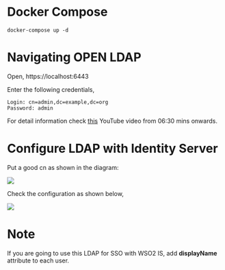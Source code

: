 # Docker Compose
```
docker-compose up -d
```

# Navigating OPEN LDAP
Open, https://localhost:6443

Enter the following credentials,
```
Login: cn=admin,dc=example,dc=org
Password: admin
```

For detail information check [this](https://www.youtube.com/watch?v=p857CNi60LM) YouTube video from 06:30 mins onwards.

# Configure LDAP with Identity Server
Put a good cn as shown in the diagram:

![](https://github.com/anupamgogoi-wso2/docker-wso2/blob/master/OPEN-LDAP/doc/good-cnmae.png?raw=true)


Check the configuration as shown below,

![](https://raw.githubusercontent.com/anupamgogoi-wso2/docker-wso2/master/OPEN-LDAP/doc/is-config-ldap.png)



# Note
If you are going to use this LDAP for SSO with WSO2 IS, add **displayName** attribute to each user.
